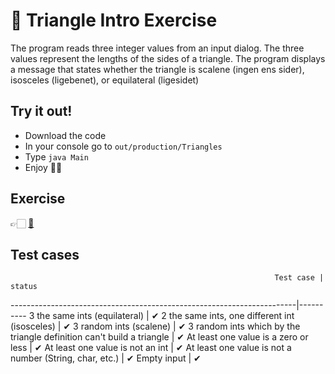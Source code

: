 # 🚀 Triangle Intro Exercise
The program reads three integer values from an input dialog. The three values represent the lengths of the sides of a triangle. The program displays a message that states whether the triangle is scalene (ingen ens sider), isosceles (ligebenet), or equilateral (ligesidet)

## Try it out!
* Download the code
* In your console go to `out/production/Triangles`
* Type `java Main`
* Enjoy 🤙🏻

## Exercise
👉🏻 [📕](https://docs.google.com/document/d/1ZS6LSP4dVPHgjLFyJo1dMjcHWwbjUVtx1Nng5Hg26Tc/edit#)

## Test cases
                                                               Test case | status
  -----------------------------------------------------------------------|----------
  3 the same ints (equilateral)                                          |   ✔︎
  2 the same ints, one different int (isosceles)                         |   ✔︎
  3 random ints (scalene)                                                |   ✔︎
  3 random ints which by the triangle definition can't build a triangle  |   ✔︎
  At least one value is a zero or less                                   |   ✔︎
  At least one value is not an int                                       |   ✔︎
  At least one value is not a number (String, char, etc.)                |   ✔︎
  Empty input                                                            |   ✔︎
  

